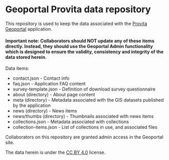 # Geoportal Provita data repository

This repository is used to keep the data associated with the [Provita Geoportal](https://github.com/Encafeonline/geoportal) application.

#### Important note: Collaborators should NOT update any of these items directly. Instead, they should use the Geoportal Admin functionality which is designed to ensure the validity, consistency and integrity of the data stored herein.

Data items:

* contact.json - Contact info
* faq.json - Application FAQ content
* survey-template.json - Definition of download survey questionnaire
* about (directory) - About page content
* meta (directory) - Metadata associated with the GIS datasets published by the application
* news (directory) - News items
* news/thumbs (directory) - Thumbnails associated with news items
* collections.json - Metadata associated with collections
* collection-items.json - List of collections in use, and associated files

Collaborators on this repository are granted admin access in the Geoportal site.

The data herein is under the [CC BY 4.0](https://creativecommons.org/licenses/by/4.0/) license.
